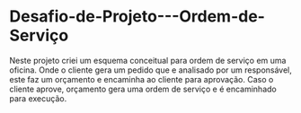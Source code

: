 # Desafio-de-Projeto---Ordem-de-Serviço

Neste projeto criei um esquema conceitual para ordem de serviço em uma oficina.
Onde o cliente gera um pedido que e analisado por um responsável, este faz um orçamento e encaminha ao cliente para aprovação.
Caso o cliente aprove, orçamento gera uma ordem de serviço e é encaminhado para execução.
